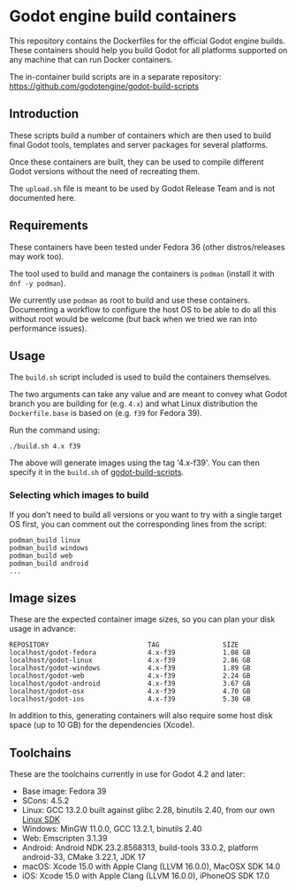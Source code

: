 # Godot engine build containers

This repository contains the Dockerfiles for the official Godot engine builds.
These containers should help you build Godot for all platforms supported on
any machine that can run Docker containers.

The in-container build scripts are in a separate repository:
https://github.com/godotengine/godot-build-scripts


## Introduction

These scripts build a number of containers which are then used to build final
Godot tools, templates and server packages for several platforms.

Once these containers are built, they can be used to compile different Godot
versions without the need of recreating them.

The `upload.sh` file is meant to be used by Godot Release Team and is not
documented here.


## Requirements

These containers have been tested under Fedora 36 (other distros/releases may work too).

The tool used to build and manage the containers is `podman` (install it with `dnf -y podman`).

We currently use `podman` as root to build and use these containers. Documenting a workflow to
configure the host OS to be able to do all this without root would be welcome (but back when we
tried we ran into performance issues).


## Usage

The `build.sh` script included is used to build the containers themselves.

The two arguments can take any value and are meant to convey what Godot branch
you are building for (e.g. `4.x`) and what Linux distribution the `Dockerfile.base`
is based on (e.g. `f39` for Fedora 39).

Run the command using:

    ./build.sh 4.x f39

The above will generate images using the tag '4.x-f39'.
You can then specify it in the `build.sh` of
[godot-build-scripts](https://github.com/godotengine/godot-build-scripts).


### Selecting which images to build

If you don't need to build all versions or you want to try with a single target OS first,
you can comment out the corresponding lines from the script:

    podman_build linux
    podman_build windows
    podman_build web
    podman_build android
    ...


## Image sizes

These are the expected container image sizes, so you can plan your disk usage in advance:

    REPOSITORY                         TAG                SIZE
    localhost/godot-fedora             4.x-f39            1.08 GB
    localhost/godot-linux              4.x-f39            2.86 GB
    localhost/godot-windows            4.x-f39            1.89 GB
    localhost/godot-web                4.x-f39            2.24 GB
    localhost/godot-android            4.x-f39            3.67 GB
    localhost/godot-osx                4.x-f39            4.70 GB
    localhost/godot-ios                4.x-f39            5.30 GB

In addition to this, generating containers will also require some host disk space
(up to 10 GB) for the dependencies (Xcode).


## Toolchains

These are the toolchains currently in use for Godot 4.2 and later:

- Base image: Fedora 39
- SCons: 4.5.2
- Linux: GCC 13.2.0 built against glibc 2.28, binutils 2.40, from our own [Linux SDK](https://github.com/godotengine/buildroot)
- Windows: MinGW 11.0.0, GCC 13.2.1, binutils 2.40
- Web: Emscripten 3.1.39
- Android: Android NDK 23.2.8568313, build-tools 33.0.2, platform android-33, CMake 3.22.1, JDK 17
- macOS: Xcode 15.0 with Apple Clang (LLVM 16.0.0), MacOSX SDK 14.0
- iOS: Xcode 15.0 with Apple Clang (LLVM 16.0.0), iPhoneOS SDK 17.0
